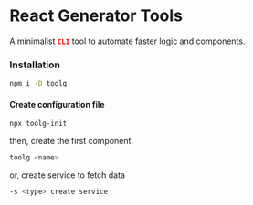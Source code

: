 # React Generator Tools
A minimalist <code><span style='color:red;font-weight:bold;'>CLI</span></code> tool to automate faster logic and components.
### Installation
```bash
npm i -D toolg
```

#### Create configuration file
```bash
npx toolg-init
```

then, create the first component.
```bash
toolg <name>
```

or, create service to fetch data
```bash
-s <type> create service
```